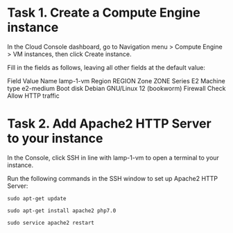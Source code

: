 # Task 1. Create a Compute Engine instance

In the Cloud Console dashboard, go to Navigation menu > Compute Engine > VM instances, then click Create instance.

Fill in the fields as follows, leaving all other fields at the default value:

Field	Value
Name	lamp-1-vm
Region	REGION
Zone	ZONE
Series	E2
Machine type	e2-medium
Boot disk	Debian GNU/Linux 12 (bookworm)
Firewall	Check Allow HTTP traffic

# Task 2. Add Apache2 HTTP Server to your instance

In the Console, click SSH in line with lamp-1-vm to open a terminal to your instance.

Run the following commands in the SSH window to set up Apache2 HTTP Server:

```
sudo apt-get update

sudo apt-get install apache2 php7.0

sudo service apache2 restart
```